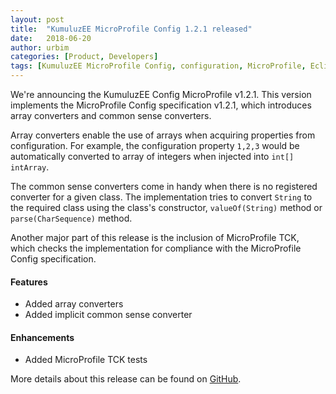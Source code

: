 ```yaml
---
layout: post
title:  "KumuluzEE MicroProfile Config 1.2.1 released"
date:   2018-06-20
author: urbim
categories: [Product, Developers]
tags: [KumuluzEE MicroProfile Config, configuration, MicroProfile, Eclipse MicroProfile]
---
```


We're announcing the KumuluzEE Config MicroProfile v1.2.1. This version implements the MicroProfile Config specification
v1.2.1, which introduces array converters and common sense converters.

<!--more-->

Array converters enable the use of arrays when acquiring properties from configuration. For example, the configuration
property `1,2,3` would be automatically converted to array of integers when injected into `int[] intArray`.

The common sense converters come in handy when there is no registered converter for a given class. The implementation
tries to convert `String` to the required class using the class's constructor, `valueOf(String)` method or
`parse(CharSequence)` method.

Another major part of this release is the inclusion of MicroProfile TCK, which checks the implementation for
compliance with the MicroProfile Config specification.

#### Features

- Added array converters
- Added implicit common sense converter

#### Enhancements

- Added MicroProfile TCK tests

More details about this release can be found on [GitHub](https://github.com/kumuluz/kumuluzee-config-mp/releases/tag/v1.2.1).
